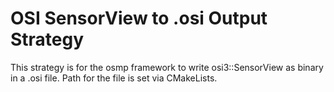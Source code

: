 # OSI SensorView to .osi Output Strategy

This strategy is for the osmp framework to write osi3::SensorView as binary in a .osi file.
Path for the file is set via CMakeLists.

